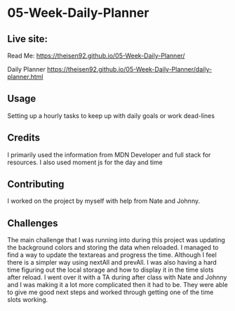 # 05-Week-Daily-Planner

## Live site:

Read Me:
https://theisen92.github.io/05-Week-Daily-Planner/

Daily Planner
https://theisen92.github.io/05-Week-Daily-Planner/daily-planner.html

## Usage

Setting up a hourly tasks to keep up with daily goals or work dead-lines

## Credits

I primarily used the information from MDN Developer and full stack for resources. I also used moment js for the day and time

## Contributing

I worked on the project by myself with help from Nate and Johnny.

## Challenges

The main challenge that I was running into during this project was updating the background colors and storing the data when reloaded.
I managed to find a way to update the textareas and progress the time. Although I feel there is a simpler way using nextAll and prevAll.
I was also having a hard time figuring out the local storage and how to display it in the time slots after reload.
I went over it with a TA during after class with Nate and Johnny and I was making it a lot more complicated then it had to be.
They were able to give me good next steps and worked through getting one of the time slots working.
